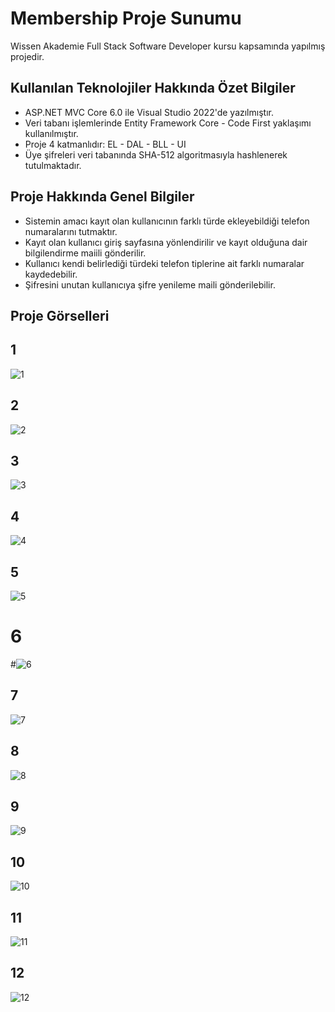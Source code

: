 # Membership Proje Sunumu

Wissen Akademie Full Stack Software Developer kursu kapsamında yapılmış projedir.

## Kullanılan Teknolojiler Hakkında Özet Bilgiler
* ASP.NET MVC Core 6.0 ile Visual Studio 2022'de yazılmıştır.
* Veri tabanı işlemlerinde Entity Framework Core - Code First yaklaşımı kullanılmıştır.
* Proje 4 katmanlıdır: EL - DAL - BLL - UI
* Üye şifreleri veri tabanında SHA-512 algoritmasıyla hashlenerek tutulmaktadır.

## Proje Hakkında Genel Bilgiler

* Sistemin amacı kayıt olan kullanıcının farklı türde ekleyebildiği telefon numaralarını tutmaktır.
* Kayıt olan kullanıcı giriş sayfasına yönlendirilir ve kayıt olduğuna dair bilgilendirme maiili gönderilir.
* Kullanıcı kendi belirlediği türdeki telefon tiplerine ait farklı numaralar kaydedebilir.
* Şifresini unutan kullanıcıya şifre yenileme maili gönderilebilir.

## Proje Görselleri

## 1
![1](https://user-images.githubusercontent.com/103080618/227788215-5ceba9a9-93f2-4ef3-9c74-5d8f02851f5d.png)

## 2
![2](https://user-images.githubusercontent.com/103080618/227788225-0abe016b-5e51-41a9-a35c-18204b129604.png)

## 3
![3](https://user-images.githubusercontent.com/103080618/227788231-c4e700ce-a219-47b2-a29f-4f4dbc6036f2.png)

## 4
![4](https://user-images.githubusercontent.com/103080618/227788240-1a37ee01-dfb0-4f28-8a5d-19d11aae2cdc.png)

## 5
![5](https://user-images.githubusercontent.com/103080618/227788252-a68c86dc-f258-4cd4-ac9f-f1547f473d3a.png)

# 6
#![6](https://user-images.githubusercontent.com/103080618/227788262-45f3ea89-3b45-4ec6-9454-2eaa1d4d9b93.png)


## 7
![7](https://user-images.githubusercontent.com/103080618/227788272-426661cd-469d-4c8f-a83c-86dccac84c65.png)

## 8
![8](https://user-images.githubusercontent.com/103080618/227788291-49d6d48b-beeb-4db5-8644-7d85f5fba988.png)

## 9
![9](https://user-images.githubusercontent.com/103080618/227788297-eb254d20-e0b3-45a7-9f01-28af0702ec2f.png)

## 10
![10](https://user-images.githubusercontent.com/103080618/227788299-11c0a506-1d1d-40a2-a765-24f69a2ea563.png)

## 11
![11](https://user-images.githubusercontent.com/103080618/227788814-780ddffe-d0c9-4aed-8e32-c832243d65f1.png)

## 12
![12](https://user-images.githubusercontent.com/103080618/227788818-5aeb8b97-9ee3-4c46-82aa-abc19ecfc1e8.png)








